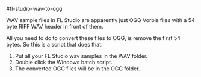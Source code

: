 #fl-studio-wav-to-ogg

WAV sample files in FL Studio are apparently just OGG Vorbis files with a 54 byte RIFF WAV header in front of them.

All you need to do to convert these files to OGG, is remove the first 54 bytes. So this is a script that does that.

1. Put all your FL Studio wav samples in the WAV folder.
2. Double click the Windows batch script.
3. The converted OGG files will be in the OGG folder.
